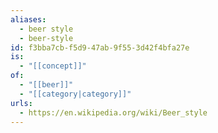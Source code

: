 ```yaml
---
aliases:
  - beer style
  - beer-style
id: f3bba7cb-f5d9-47ab-9f55-3d42f4bfa27e
is:
  - "[[concept]]"
of:
  - "[[beer]]"
  - "[[category|category]]"
urls:
  - https://en.wikipedia.org/wiki/Beer_style
---
```

